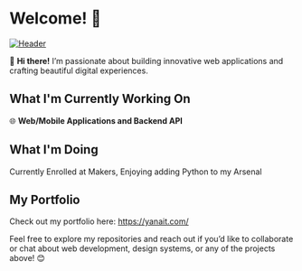 # Welcome! 👋
[![Header](https://github.com/user-attachments/assets/74a8f35c-895a-4f54-a615-137b219d94b0)](http://yanait.com/)


🚀 **Hi there!** I’m passionate about building innovative web applications and crafting beautiful digital experiences.

## What I'm Currently Working On
🌐 **Web/Mobile Applications and Backend API** 

## What I'm Doing
Currently Enrolled at Makers, Enjoying adding Python to my Arsenal

## My Portfolio
Check out my portfolio here: https://yanait.com/

Feel free to explore my repositories and reach out if you’d like to collaborate or chat about web development, design systems, or any of the projects above! 😊

